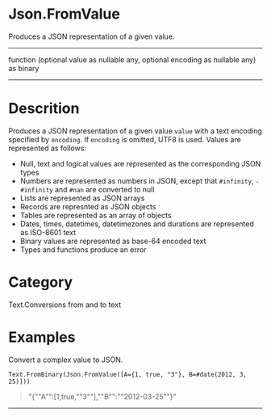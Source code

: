 ﻿# Json.FromValue
Produces a JSON representation of a given value.
***
function (optional value as nullable any, optional encoding as nullable any) as binary
***
# Descrition 
<p>Produces a JSON representation of a given value <code>value</code> with a text encoding specified by <code>encoding</code>. If <code>encoding</code> is omitted, UTF8 is used. Values are represented as follows:</p>
 <ul>
        <li>Null, text and logical values are represented as the corresponding JSON types</li>
        <li>Numbers are represented as numbers in JSON, except that <code>#infinity</code>, <code>-#infinity</code> and <code>#nan</code> are converted to null</li>
        <li>Lists are represented as JSON arrays</li>
        <li>Records are represnted as JSON objects</li>
        <li>Tables are represented as an array of objects</li>
        <li>Dates, times, datetimes, datetimezones and durations are represented as ISO-8601 text</li>
        <li>Binary values are represented as base-64 encoded text</li>
        <li>Types and functions produce an error</li>
 </ul>
    
# Category 
Text.Conversions from and to text
# Examples 
Convert a complex value to JSON.
```
Text.FromBinary(Json.FromValue([A={1, true, "3"}, B=#date(2012, 3, 25)]))
```
> "{""A"":[1,true,""3""],""B"":""2012-03-25""}"
***
